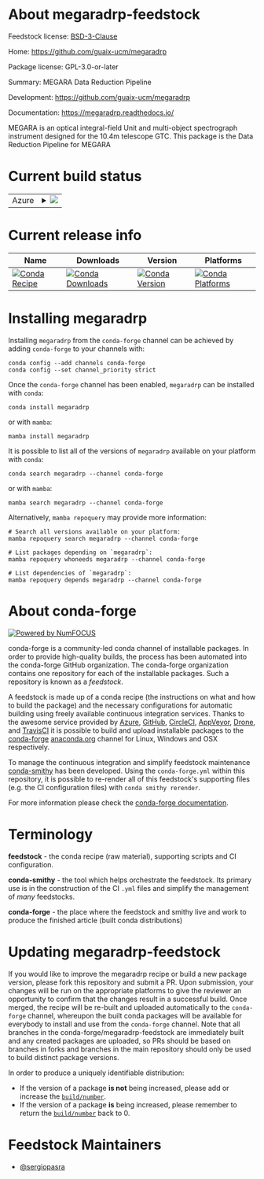 About megaradrp-feedstock
=========================

Feedstock license: [BSD-3-Clause](https://github.com/conda-forge/megaradrp-feedstock/blob/main/LICENSE.txt)

Home: https://github.com/guaix-ucm/megaradrp

Package license: GPL-3.0-or-later

Summary: MEGARA Data Reduction Pipeline

Development: https://github.com/guaix-ucm/megaradrp

Documentation: https://megaradrp.readthedocs.io/

MEGARA is an optical integral-field Unit and multi-object spectrograph
instrument designed for the 10.4m telescope GTC. This package is
the Data Reduction Pipeline for MEGARA


Current build status
====================


<table>
    
  <tr>
    <td>Azure</td>
    <td>
      <details>
        <summary>
          <a href="https://dev.azure.com/conda-forge/feedstock-builds/_build/latest?definitionId=622&branchName=main">
            <img src="https://dev.azure.com/conda-forge/feedstock-builds/_apis/build/status/megaradrp-feedstock?branchName=main">
          </a>
        </summary>
        <table>
          <thead><tr><th>Variant</th><th>Status</th></tr></thead>
          <tbody><tr>
              <td>linux_64_python3.10.____cpython</td>
              <td>
                <a href="https://dev.azure.com/conda-forge/feedstock-builds/_build/latest?definitionId=622&branchName=main">
                  <img src="https://dev.azure.com/conda-forge/feedstock-builds/_apis/build/status/megaradrp-feedstock?branchName=main&jobName=linux&configuration=linux%20linux_64_python3.10.____cpython" alt="variant">
                </a>
              </td>
            </tr><tr>
              <td>linux_64_python3.11.____cpython</td>
              <td>
                <a href="https://dev.azure.com/conda-forge/feedstock-builds/_build/latest?definitionId=622&branchName=main">
                  <img src="https://dev.azure.com/conda-forge/feedstock-builds/_apis/build/status/megaradrp-feedstock?branchName=main&jobName=linux&configuration=linux%20linux_64_python3.11.____cpython" alt="variant">
                </a>
              </td>
            </tr><tr>
              <td>linux_64_python3.12.____cpython</td>
              <td>
                <a href="https://dev.azure.com/conda-forge/feedstock-builds/_build/latest?definitionId=622&branchName=main">
                  <img src="https://dev.azure.com/conda-forge/feedstock-builds/_apis/build/status/megaradrp-feedstock?branchName=main&jobName=linux&configuration=linux%20linux_64_python3.12.____cpython" alt="variant">
                </a>
              </td>
            </tr><tr>
              <td>linux_64_python3.13.____cp313</td>
              <td>
                <a href="https://dev.azure.com/conda-forge/feedstock-builds/_build/latest?definitionId=622&branchName=main">
                  <img src="https://dev.azure.com/conda-forge/feedstock-builds/_apis/build/status/megaradrp-feedstock?branchName=main&jobName=linux&configuration=linux%20linux_64_python3.13.____cp313" alt="variant">
                </a>
              </td>
            </tr><tr>
              <td>linux_64_python3.9.____cpython</td>
              <td>
                <a href="https://dev.azure.com/conda-forge/feedstock-builds/_build/latest?definitionId=622&branchName=main">
                  <img src="https://dev.azure.com/conda-forge/feedstock-builds/_apis/build/status/megaradrp-feedstock?branchName=main&jobName=linux&configuration=linux%20linux_64_python3.9.____cpython" alt="variant">
                </a>
              </td>
            </tr><tr>
              <td>osx_64_python3.10.____cpython</td>
              <td>
                <a href="https://dev.azure.com/conda-forge/feedstock-builds/_build/latest?definitionId=622&branchName=main">
                  <img src="https://dev.azure.com/conda-forge/feedstock-builds/_apis/build/status/megaradrp-feedstock?branchName=main&jobName=osx&configuration=osx%20osx_64_python3.10.____cpython" alt="variant">
                </a>
              </td>
            </tr><tr>
              <td>osx_64_python3.11.____cpython</td>
              <td>
                <a href="https://dev.azure.com/conda-forge/feedstock-builds/_build/latest?definitionId=622&branchName=main">
                  <img src="https://dev.azure.com/conda-forge/feedstock-builds/_apis/build/status/megaradrp-feedstock?branchName=main&jobName=osx&configuration=osx%20osx_64_python3.11.____cpython" alt="variant">
                </a>
              </td>
            </tr><tr>
              <td>osx_64_python3.12.____cpython</td>
              <td>
                <a href="https://dev.azure.com/conda-forge/feedstock-builds/_build/latest?definitionId=622&branchName=main">
                  <img src="https://dev.azure.com/conda-forge/feedstock-builds/_apis/build/status/megaradrp-feedstock?branchName=main&jobName=osx&configuration=osx%20osx_64_python3.12.____cpython" alt="variant">
                </a>
              </td>
            </tr><tr>
              <td>osx_64_python3.13.____cp313</td>
              <td>
                <a href="https://dev.azure.com/conda-forge/feedstock-builds/_build/latest?definitionId=622&branchName=main">
                  <img src="https://dev.azure.com/conda-forge/feedstock-builds/_apis/build/status/megaradrp-feedstock?branchName=main&jobName=osx&configuration=osx%20osx_64_python3.13.____cp313" alt="variant">
                </a>
              </td>
            </tr><tr>
              <td>osx_64_python3.9.____cpython</td>
              <td>
                <a href="https://dev.azure.com/conda-forge/feedstock-builds/_build/latest?definitionId=622&branchName=main">
                  <img src="https://dev.azure.com/conda-forge/feedstock-builds/_apis/build/status/megaradrp-feedstock?branchName=main&jobName=osx&configuration=osx%20osx_64_python3.9.____cpython" alt="variant">
                </a>
              </td>
            </tr><tr>
              <td>osx_arm64_python3.10.____cpython</td>
              <td>
                <a href="https://dev.azure.com/conda-forge/feedstock-builds/_build/latest?definitionId=622&branchName=main">
                  <img src="https://dev.azure.com/conda-forge/feedstock-builds/_apis/build/status/megaradrp-feedstock?branchName=main&jobName=osx&configuration=osx%20osx_arm64_python3.10.____cpython" alt="variant">
                </a>
              </td>
            </tr><tr>
              <td>osx_arm64_python3.11.____cpython</td>
              <td>
                <a href="https://dev.azure.com/conda-forge/feedstock-builds/_build/latest?definitionId=622&branchName=main">
                  <img src="https://dev.azure.com/conda-forge/feedstock-builds/_apis/build/status/megaradrp-feedstock?branchName=main&jobName=osx&configuration=osx%20osx_arm64_python3.11.____cpython" alt="variant">
                </a>
              </td>
            </tr><tr>
              <td>osx_arm64_python3.12.____cpython</td>
              <td>
                <a href="https://dev.azure.com/conda-forge/feedstock-builds/_build/latest?definitionId=622&branchName=main">
                  <img src="https://dev.azure.com/conda-forge/feedstock-builds/_apis/build/status/megaradrp-feedstock?branchName=main&jobName=osx&configuration=osx%20osx_arm64_python3.12.____cpython" alt="variant">
                </a>
              </td>
            </tr><tr>
              <td>osx_arm64_python3.13.____cp313</td>
              <td>
                <a href="https://dev.azure.com/conda-forge/feedstock-builds/_build/latest?definitionId=622&branchName=main">
                  <img src="https://dev.azure.com/conda-forge/feedstock-builds/_apis/build/status/megaradrp-feedstock?branchName=main&jobName=osx&configuration=osx%20osx_arm64_python3.13.____cp313" alt="variant">
                </a>
              </td>
            </tr><tr>
              <td>osx_arm64_python3.9.____cpython</td>
              <td>
                <a href="https://dev.azure.com/conda-forge/feedstock-builds/_build/latest?definitionId=622&branchName=main">
                  <img src="https://dev.azure.com/conda-forge/feedstock-builds/_apis/build/status/megaradrp-feedstock?branchName=main&jobName=osx&configuration=osx%20osx_arm64_python3.9.____cpython" alt="variant">
                </a>
              </td>
            </tr>
          </tbody>
        </table>
      </details>
    </td>
  </tr>
</table>

Current release info
====================

| Name | Downloads | Version | Platforms |
| --- | --- | --- | --- |
| [![Conda Recipe](https://img.shields.io/badge/recipe-megaradrp-green.svg)](https://anaconda.org/conda-forge/megaradrp) | [![Conda Downloads](https://img.shields.io/conda/dn/conda-forge/megaradrp.svg)](https://anaconda.org/conda-forge/megaradrp) | [![Conda Version](https://img.shields.io/conda/vn/conda-forge/megaradrp.svg)](https://anaconda.org/conda-forge/megaradrp) | [![Conda Platforms](https://img.shields.io/conda/pn/conda-forge/megaradrp.svg)](https://anaconda.org/conda-forge/megaradrp) |

Installing megaradrp
====================

Installing `megaradrp` from the `conda-forge` channel can be achieved by adding `conda-forge` to your channels with:

```
conda config --add channels conda-forge
conda config --set channel_priority strict
```

Once the `conda-forge` channel has been enabled, `megaradrp` can be installed with `conda`:

```
conda install megaradrp
```

or with `mamba`:

```
mamba install megaradrp
```

It is possible to list all of the versions of `megaradrp` available on your platform with `conda`:

```
conda search megaradrp --channel conda-forge
```

or with `mamba`:

```
mamba search megaradrp --channel conda-forge
```

Alternatively, `mamba repoquery` may provide more information:

```
# Search all versions available on your platform:
mamba repoquery search megaradrp --channel conda-forge

# List packages depending on `megaradrp`:
mamba repoquery whoneeds megaradrp --channel conda-forge

# List dependencies of `megaradrp`:
mamba repoquery depends megaradrp --channel conda-forge
```


About conda-forge
=================

[![Powered by
NumFOCUS](https://img.shields.io/badge/powered%20by-NumFOCUS-orange.svg?style=flat&colorA=E1523D&colorB=007D8A)](https://numfocus.org)

conda-forge is a community-led conda channel of installable packages.
In order to provide high-quality builds, the process has been automated into the
conda-forge GitHub organization. The conda-forge organization contains one repository
for each of the installable packages. Such a repository is known as a *feedstock*.

A feedstock is made up of a conda recipe (the instructions on what and how to build
the package) and the necessary configurations for automatic building using freely
available continuous integration services. Thanks to the awesome service provided by
[Azure](https://azure.microsoft.com/en-us/services/devops/), [GitHub](https://github.com/),
[CircleCI](https://circleci.com/), [AppVeyor](https://www.appveyor.com/),
[Drone](https://cloud.drone.io/welcome), and [TravisCI](https://travis-ci.com/)
it is possible to build and upload installable packages to the
[conda-forge](https://anaconda.org/conda-forge) [anaconda.org](https://anaconda.org/)
channel for Linux, Windows and OSX respectively.

To manage the continuous integration and simplify feedstock maintenance
[conda-smithy](https://github.com/conda-forge/conda-smithy) has been developed.
Using the ``conda-forge.yml`` within this repository, it is possible to re-render all of
this feedstock's supporting files (e.g. the CI configuration files) with ``conda smithy rerender``.

For more information please check the [conda-forge documentation](https://conda-forge.org/docs/).

Terminology
===========

**feedstock** - the conda recipe (raw material), supporting scripts and CI configuration.

**conda-smithy** - the tool which helps orchestrate the feedstock.
                   Its primary use is in the construction of the CI ``.yml`` files
                   and simplify the management of *many* feedstocks.

**conda-forge** - the place where the feedstock and smithy live and work to
                  produce the finished article (built conda distributions)


Updating megaradrp-feedstock
============================

If you would like to improve the megaradrp recipe or build a new
package version, please fork this repository and submit a PR. Upon submission,
your changes will be run on the appropriate platforms to give the reviewer an
opportunity to confirm that the changes result in a successful build. Once
merged, the recipe will be re-built and uploaded automatically to the
`conda-forge` channel, whereupon the built conda packages will be available for
everybody to install and use from the `conda-forge` channel.
Note that all branches in the conda-forge/megaradrp-feedstock are
immediately built and any created packages are uploaded, so PRs should be based
on branches in forks and branches in the main repository should only be used to
build distinct package versions.

In order to produce a uniquely identifiable distribution:
 * If the version of a package **is not** being increased, please add or increase
   the [``build/number``](https://docs.conda.io/projects/conda-build/en/latest/resources/define-metadata.html#build-number-and-string).
 * If the version of a package **is** being increased, please remember to return
   the [``build/number``](https://docs.conda.io/projects/conda-build/en/latest/resources/define-metadata.html#build-number-and-string)
   back to 0.

Feedstock Maintainers
=====================

* [@sergiopasra](https://github.com/sergiopasra/)

